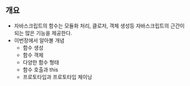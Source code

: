 ## 개요

- 자바스크립트의 함수는 모듈화 처리, 클로저, 객체 생성등 자바스크립트의 근간이 되는 많은 기능을 제공한다.
- 이번장에서 알아볼 개념
  - 함수 생성
  - 함수 객체
  - 다양한 함수 형태
  - 함수 호출과 this
  - 프로토타입과 프로토타입 체이닝
